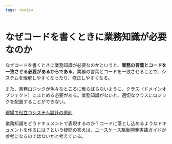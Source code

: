```yaml
---
tags: review
---
```


# なぜコードを書くときに業務知識が必要なのか

なぜコードを書くときに業務知識が必要なのかというと、**業務の言葉とコードを一致させる必要があるからである**。業務の言葉とコードを一致させることで、システムを理解しやすくなったり、修正しやすくなる。

また、業務ロジックが色々なところに散らばらないように、クラス（ドメインオブジェクト）にまとめる必要がある。業務知識がないと、適切なクラスにロジックを配置することができない。

[現場で役立つシステム設計の原則](現場で役立つシステム設計の原則.md)

業務知識をどうドキュメントで表現するのか？コードに落とし込めるようなドキュメントを作るには？という疑問の答えは、[ユースケース駆動開発実践ガイド](learnings/ユースケース駆動開発実践ガイド.md)が参考になるのではないかと考えている。
